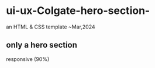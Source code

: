 # ui-ux-Colgate-hero-section-
an HTML &amp; CSS template ~Mar,2024
<h2>only a hero section</h2>
responsive (90%)


